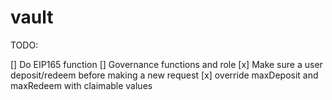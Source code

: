 # vault

TODO:

[] Do EIP165 function
[] Governance functions and role
[x] Make sure a user deposit/redeem before making a new request
[x] override maxDeposit and maxRedeem with claimable values
